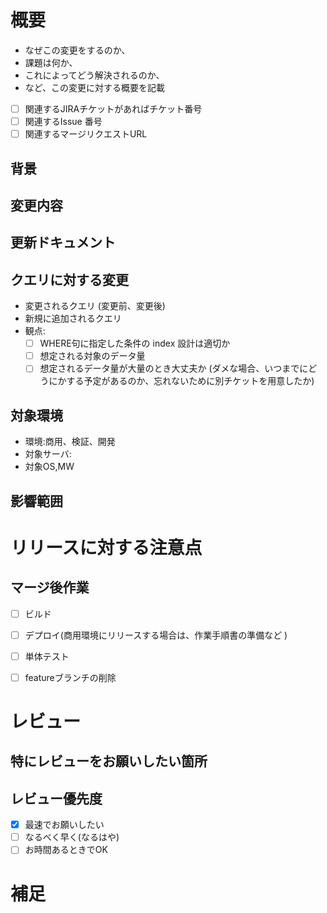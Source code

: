 <!-- Pull request テンプレート -->
<!-- あくまでテンプレートなので必ずしもすべての項目を埋めなくてよい -->

# 概要
<!-- 変更の目的 もしくは 関連する JIRA、Issue、MR 番号 -->

* なぜこの変更をするのか、
* 課題は何か、
* これによってどう解決されるのか、
* など、この変更に対する概要を記載

- [ ] 関連するJIRAチケットがあればチケット番号
- [ ] 関連するIssue 番号
- [ ] 関連するマージリクエストURL

## 背景
<!-- この修正・新規追加に及んだ背景を記載 -->

## 変更内容
<!-- 実際に変更するソースの変更内容を記載 -->

## 更新ドキュメント
<!-- 更新したドキュメントの格納先、ファイル名 -->
<!-- スクリプトの場合は、スクリプトの設計書の格納場所 -->
<!-- configの場合は、パラメータシートの格納場所 -->

## クエリに対する変更

* 変更されるクエリ (変更前、変更後)
* 新規に追加されるクエリ
* 観点:
    - [ ] WHERE句に指定した条件の index 設計は適切か
    - [ ] 想定される対象のデータ量
    - [ ] 想定されるデータ量が大量のとき大丈夫か (ダメな場合、いつまでにどうにかする予定があるのか、忘れないために別チケットを用意したか)

## 対象環境
 - 環境:商用、検証、開発
 - 対象サーバ:
 - 対象OS,MW

## 影響範囲
<!-- この関数、スクリプト、configを変更したのでこの機能にも影響がある、など -->



# リリースに対する注意点
<!-- リリースする手順の順序性、MWであれば起動・停止する必要性、または他の依存関係があれば -->

## マージ後作業
<!-- このマージ後にやらないといけないこと ビルド / デプロイ など -->
- [ ] ビルド

- [ ] デプロイ(商用環境にリリースする場合は、作業手順書の準備など
)
- [ ] 単体テスト

- [ ] featureブランチの削除

# レビュー

## 特にレビューをお願いしたい箇所
<!-- 特にチェックをお願いしたいポイントを簡潔に記述する -->

## レビュー優先度
* [x] 最速でお願いしたい
* [ ] なるべく早く(なるはや)
* [ ] お時間あるときでOK

# 補足
<!-- その他、特記すべき事項を記述 -->

